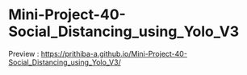 # Mini-Project-40-Social_Distancing_using_Yolo_V3

Preview : https://prithiba-a.github.io/Mini-Project-40-Social_Distancing_using_Yolo_V3/
